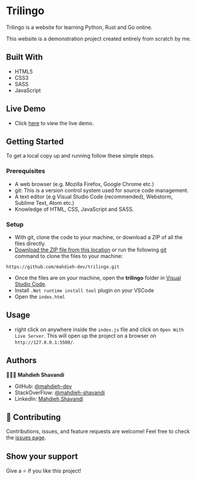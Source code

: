 # Trilingo

Trilingo is a website for learning Python, Rust and Go online.

This website is a demonstration project created entirely from scratch by me.

## Built With

- HTML5
- CSS3
- SASS
- JavaScript

## Live Demo

- Click [here](https://trilingo.vercel.app/) to view the live demo.

## Getting Started

To get a local copy up and running follow these simple steps.

### Prerequisites

- A web browser (e.g. Mozilla Firefox, Google Chrome etc.)
- git: This is a version control system used for source code management.
- A text editor (e.g Visual Studio Code (recommended), Webstorm, Sublime Text, Atom etc.)
- Knowledge of HTML, CSS, JavaScript and SASS.

### Setup

- With git, clone the code to your machine, or download a ZIP of all the files directly.
- [Download the ZIP file from this location](https://github.com/mahdieh-dev/trilingo/archive/refs/heads/main.zip) or
  run the following [git](https://git-scm.com/) command to clone the files to your machine:

```
https://github.com/mahdieh-dev/trilingo.git
```

- Once the files are on your machine, open the **trilingo** folder
  in [Visual Studio Code](https://code.visualstudio.com/download).
- Install `.Net runtime install tool` plugin on your VSCode
- Open the `index.html`

## Usage

- right click on anywhere inside the `index.js` file and click on `Open With Live Server`.
  This will open up the project on a browser on `http://127.0.0.1:5500/`.

## Authors

👩🏻‍💼 **Mahdieh Shavandi**

- GitHub: [@mahdieh-dev](https://github.com/mahdieh-dev)
- StackOverFlow: [@mahdieh-shavandi](https://stackoverflow.com/users/8898138/mahdieh-shavandi)
- LinkedIn: [Mahdieh Shavandi](https://www.linkedin.com/in/mshvnd/)

## 🤝 Contributing

Contributions, issues, and feature requests are welcome!
Feel free to check the [issues page](../../issues/).

## Show your support

Give a ⭐️ if you like this project!
